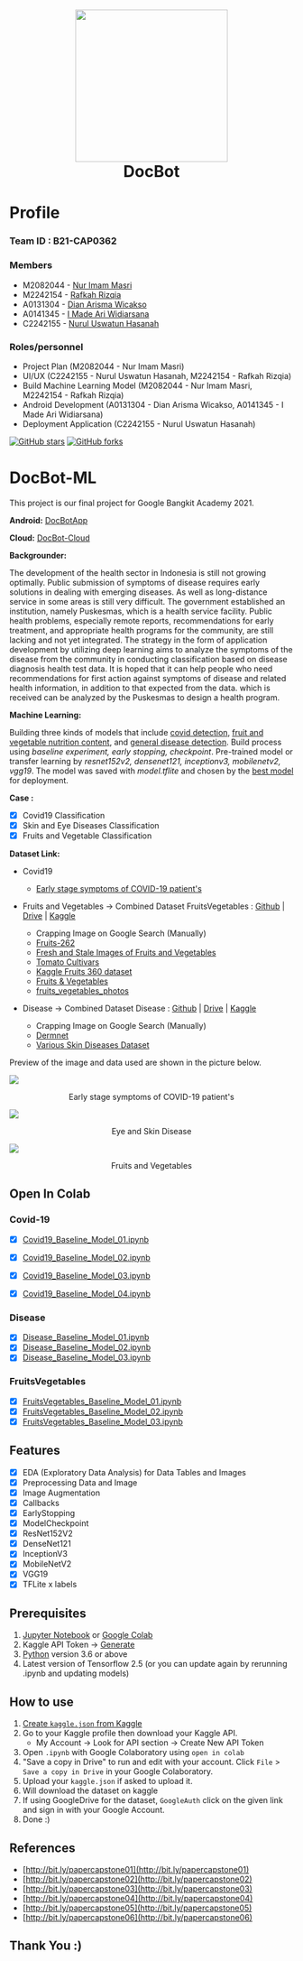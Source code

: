 <h1 align="center">
  <img align="center" src="/misc/img/icon.png"  width="270"></img>
<br>
DocBot
</h1>

# Profile

### Team ID : B21-CAP0362

### Members

* M2082044 - [Nur Imam Masri](https://github.com/nurimammasri)
* M2242154 - [Rafkah Rizqia](https://github.com/rafkahrizqia)
* A0131304 - [Dian Arisma Wicakso](https://github.com/dianarisma86)
* A0141345 - [I Made Ari Widiarsana](https://github.com/widiar)
* C2242155 - [Nurul Uswatun Hasanah](https://github.com/nuruluswatun)

### Roles/personnel

* Project Plan (M2082044 - Nur Imam Masri)
* UI/UX (C2242155 - Nurul Uswatun Hasanah, M2242154 - Rafkah Rizqia)
* Build Machine Learning Model (M2082044 - Nur Imam Masri, M2242154 - Rafkah Rizqia)
* Android Development (A0131304 - Dian Arisma Wicakso, A0141345 - I Made Ari Widiarsana)
* Deployment Application (C2242155 - Nurul Uswatun Hasanah)


[![GitHub stars](https://img.shields.io/github/stars/DocBot-Bangkit-2021/DocBot-MachineLearningModels)](https://github.com/DocBot-Bangkit-2021/DocBot-MachineLearningModels)
[![GitHub forks](https://img.shields.io/github/forks/DocBot-Bangkit-2021/DocBot-MachineLearningModels)](https://github.com/DocBot-Bangkit-2021/DocBot-MachineLearningModels)

# DocBot-ML
This project is our final project for Google Bangkit Academy 2021.

**Android:**
[DocBotApp](https://github.com/DocBot-Bangkit-2021/DocBotApp)

**Cloud:**
[DocBot-Cloud](https://github.com/DocBot-Bangkit-2021/DocBot-Cloud)

**Backgrounder:**

The development of the health sector in Indonesia is still not growing optimally. Public submission of symptoms of disease requires early solutions in dealing with emerging diseases. As well as long-distance service in some areas is still very difficult. The government established an institution, namely Puskesmas, which is a health service facility. Public health problems, especially remote reports, recommendations for early treatment, and appropriate health programs for the community, are still lacking and not yet integrated. The strategy in the form of application development by utilizing deep learning aims to analyze the symptoms of the disease from the community in conducting classification based on disease diagnosis health test data. It is hoped that it can help people who need recommendations for first action against symptoms of disease and related health information, in addition to that expected from the data. which is received can be analyzed by the Puskesmas to design a health program.

**Machine Learning:** 

Building three kinds of models that include [covid detection](https://github.com/DocBot-Bangkit-2021/DocBot-MachineLearningModels/tree/main/Covid-19), [fruit and vegetable nutrition content](https://github.com/DocBot-Bangkit-2021/DocBot-MachineLearningModels/tree/main/FruitsVegetables), and [general disease detection](https://github.com/DocBot-Bangkit-2021/DocBot-MachineLearningModels/tree/main/Disease). Build process using *baseline experiment, early stopping, checkpoint*. Pre-trained model or transfer learning by *resnet152v2, densenet121, inceptionv3, mobilenetv2, vgg19*. The model was saved with *model.tflite* and chosen by the [best model](https://github.com/DocBot-Bangkit-2021/DocBot-MachineLearningModels/tree/main/best%20model) for deployment.

**Case :**

- [x] Covid19 Classification
- [x] Skin and Eye Diseases Classification
- [x] Fruits and Vegetable Classification

**Dataset Link:**

* Covid19 
  * [Early stage symptoms of COVID-19 patient's](https://www.kaggle.com/martuza/early-stage-symptoms-of-covid19-patients)
* Fruits and Vegetables  → Combined Dataset FruitsVegetables : [Github](https://github.com/DocBot-Bangkit-2021/DocBot-MachineLearningModels/tree/main/FruitsVegetables/datasets) | [Drive](https://drive.google.com/file/d/1ruaStccmRUdgpxlI5lD2LDWH9nxoc9VY/view?usp=sharing) | [Kaggle](https://www.kaggle.com/nurimammasri/fruitsvegetables)
  * Crapping Image on Google Search (Manually)
  * [Fruits-262](https://www.kaggle.com/aelchimminut/fruits262)
  * [Fresh and Stale Images of Fruits and Vegetables](https://www.kaggle.com/raghavrpotdar/fresh-and-stale-images-of-fruits-and-vegetables)
  * [Tomato Cultivars](https://www.kaggle.com/olgabelitskaya/tomato-cultivars)
  * [Kaggle Fruits 360 dataset](https://www.kaggle.com/moltean/fruits)
  * [Fruits & Vegetables](https://www.kaggle.com/jorgebailon/fruits-vegetables)
  * [fruits_vegetables_photos](https://www.kaggle.com/balalexv/fruits-vegetables-photos)

* Disease  → Combined Dataset Disease : [Github](https://github.com/DocBot-Bangkit-2021/DocBot-MachineLearningModels/tree/main/Disease/disease) | [Drive](https://drive.google.com/file/d/1ONPBCD-wRaZp8yY4EplIZImzrm3GYjnC/view?usp=sharing) | [Kaggle](https://www.kaggle.com/nurimammasri/diseases) 
  * Crapping Image on Google Search (Manually)
  * [Dermnet](https://www.kaggle.com/shubhamgoel27/dermnet)
  * [Various Skin Diseases Dataset](https://www.kaggle.com/akshitmadan/various-skin-diseases-dataset)

Preview of the image and data used are shown in the picture below.

<img align="center" src="/misc/img/covid.png"></img>

<p align="center">Early stage symptoms of COVID-19 patient's</p>

<img align="center" src="/misc/img/disease.png"></img>

<p align="center">Eye and Skin Disease</p>

<img align="center" src="/misc/img/fruits.png"></img>

<p align="center">Fruits and Vegetables</p>

## Open In Colab

### Covid-19
- [x] [Covid19_Baseline_Model_01.ipynb](https://colab.research.google.com/github/DocBot-Bangkit-2021/DocBot-MachineLearningModels/blob/main/Covid-19/Covid19_Baseline_Model_01.ipynb)

- [x] [Covid19_Baseline_Model_02.ipynb](https://colab.research.google.com/github/DocBot-Bangkit-2021/DocBot-MachineLearningModels/blob/main/Covid-19/Covid19_Baseline_Model_02.ipynb)

- [x] [Covid19_Baseline_Model_03.ipynb](https://colab.research.google.com/github/DocBot-Bangkit-2021/DocBot-MachineLearningModels/blob/main/Covid-19/Covid19_Baseline_Model_03.ipynb)

- [x] [Covid19_Baseline_Model_04.ipynb](https://colab.research.google.com/github/DocBot-Bangkit-2021/DocBot-MachineLearningModels/blob/main/Covid-19/Covid19_Baseline_Model_04.ipynb)

### Disease

- [x] [Disease_Baseline_Model_01.ipynb](https://colab.research.google.com/github/DocBot-Bangkit-2021/DocBot-MachineLearningModels/blob/main/Disease/Disease_Baseline_Model_01.ipynb)
- [x] [Disease_Baseline_Model_02.ipynb](https://colab.research.google.com/github/DocBot-Bangkit-2021/DocBot-MachineLearningModels/blob/main/Disease/Disease_Baseline_Model_02.ipynb)
- [x] [Disease_Baseline_Model_03.ipynb](https://colab.research.google.com/github/DocBot-Bangkit-2021/DocBot-MachineLearningModels/blob/main/Disease/Disease_Baseline_Model_03.ipynb)

### FruitsVegetables

- [x] [FruitsVegetables_Baseline_Model_01.ipynb](https://colab.research.google.com/github/DocBot-Bangkit-2021/DocBot-MachineLearningModels/blob/main/FruitsVegetables/FruitsVegetables_Baseline_Model_01.ipynb)
- [x] [FruitsVegetables_Baseline_Model_02.ipynb](https://colab.research.google.com/github/DocBot-Bangkit-2021/DocBot-MachineLearningModels/blob/main/FruitsVegetables/FruitsVegetables_Baseline_Model_02.ipynb)
- [x] [FruitsVegetables_Baseline_Model_03.ipynb](https://colab.research.google.com/github/DocBot-Bangkit-2021/DocBot-MachineLearningModels/blob/main/FruitsVegetables/FruitsVegetables_Baseline_Model_03.ipynb)

## Features

- [x] EDA (Exploratory Data Analysis) for Data Tables and Images
- [x] Preprocessing Data and Image
- [x] Image Augmentation
- [x] Callbacks
- [x] EarlyStopping
- [x] ModelCheckpoint
- [x] ResNet152V2
- [x] DenseNet121
- [x] InceptionV3
- [x] MobileNetV2
- [x] VGG19
- [x] TFLite x labels 

## Prerequisites
1. [Jupyter Notebook](https://test-jupyter.readthedocs.io/en/latest/install.html) or [Google Colab](https://colab.research.google.com/)
2. Kaggle API Token → [Generate](https://github.com/Kaggle/kaggle-api#api-credentials)
3. [Python](https://www.python.org/downloads/) version 3.6 or above
4. Latest version of Tensorflow 2.5 (or you can update again by rerunning .ipynb and updating models)

## How to use
1. [Create `kaggle.json` from Kaggle](https://github.com/Kaggle/kaggle-api#api-credentials)
2. Go to your Kaggle profile then download your Kaggle API.
    - My Account  →  Look for API section  →  Create New API Token
3. Open `.ipynb` with Google Colaboratory using `open in colab`
4. "Save a copy in Drive" to run and edit with your account. Click `File` > `Save a copy in Drive` in your Google Colaboratory.
5. Upload your `kaggle.json` if asked to upload it.
6. Will download the dataset on kaggle
7. If using GoogleDrive for the dataset, `GoogleAuth` click on the given link and sign in with your Google Account.
8. Done :)

## References
* [http://bit.ly/papercapstone01](http://bit.ly/papercapstone01)
* [http://bit.ly/papercapstone02](http://bit.ly/papercapstone02) 
* [http://bit.ly/papercapstone03](http://bit.ly/papercapstone03) 
* [http://bit.ly/papercapstone04](http://bit.ly/papercapstone04) 
* [http://bit.ly/papercapstone05](http://bit.ly/papercapstone05) 
* [http://bit.ly/papercapstone06](http://bit.ly/papercapstone06)

## Thank You :)